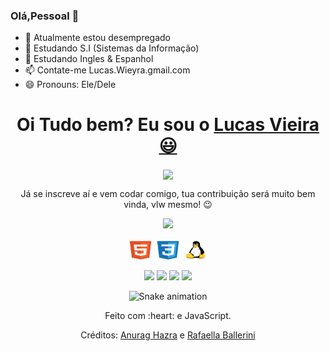### Olá,Pessoal 👋

- 🔭 Atualmente estou desempregado
- 🌱 Estudando S.I (Sistemas da Informação)
- 💬 Estudando Ingles & Espanhol
- 📫 Contate-me Lucas.Wieyra.gmail.com
- 😄 Pronouns: Ele/Dele

<div>
  
  <h1 align="center">
    Oi Tudo bem? Eu sou o 
    <a href="https://www.linkedin.com/in/lucas-vieira-749a81199/">Lucas Vieira 😃️</a>
  </h1>
  
  <p align="center">
    <a href="https://www.youtube.com/channel/UCwMUPIC4feul7-yckX6P0jw?sub_confirmation=1" target="_blank">
      <img
           width="10%" 
           align="center" 
           valign="middle" 
           src="https://img.shields.io/youtube/channel/subscribers/UCwMUPIC4feul7-yckX6P0jw?label=Lucas&style=social" 
           target="_blank" 
      />
    </a>  
  </p>
  
  <p align="center">
    Já se inscreve aí e vem codar comigo, tua contribuição será muito bem vinda, vlw mesmo! 😉️
  </p>
  
</div>

<div align="center">
  <a href="https://github.com/LucasPWQ">
    <img height="150em" src="https://github-readme-stats.vercel.app/api?username=LucasPWQ&count_private=true&include_all_commits=true&show_icons=true&theme=defaut"/>
  </a>
</div>

<div align="center" valign="top"><br>
  <img align="center" alt="HTML" height="30" width="40" src="https://raw.githubusercontent.com/devicons/devicon/master/icons/html5/html5-original.svg">
  <img align="center" alt="CSS" height="30" width="40" src="https://raw.githubusercontent.com/devicons/devicon/master/icons/css3/css3-original.svg">
  <img align="center" alt="linux" height="30" width="40" src="https://raw.githubusercontent.com/devicons/devicon/master/icons/linux/linux-original.svg">
</div><br>
<div align="center">
  <a href="https://www.youtube.com/channel/UCwMUPIC4feul7-yckX6P0jw?sub_confirmation=1" target="_blank"><img src="https://img.shields.io/badge/YouTube-FF0000?style=for-the-badge&logo=youtube&logoColor=white" target="_blank"></a>
  <a href="https://www.instagram.com/lucas-vieira-749a81199/" target="_blank"><img src="https://img.shields.io/badge/-Instagram-%23E4405F?style=for-the-badge&logo=instagram&logoColor=white" target="_blank"></a>
  <a href="https://www.linkedin.com/in/lucas-vieira-749a81199/" target="_blank"><img src="https://img.shields.io/badge/-LinkedIn-%230077B5?style=for-the-badge&logo=linkedin&logoColor=white" target="_blank"></a> 
  <a href="mailto:lucas.wieyra@gmail.com"><img src="https://img.shields.io/badge/-Gmail-%23333?style=for-the-badge&logo=gmail&logoColor=white" target="_blank"></a>
</div>

<div align="center">

  ![Snake animation](https://github.com/danielbped/danielbped/blob/output/github-contribution-grid-snake.svg)
  
</div>

<div align="center">
  <p>Feito com :heart: e JavaScript.</p>
  <p>Créditos: <a href="https://github.com/anuraghazra/github-readme-stats">Anurag Hazra</a> e <a href="https://github.com/rafaballerini">Rafaella Ballerini</a></p>
</div>

